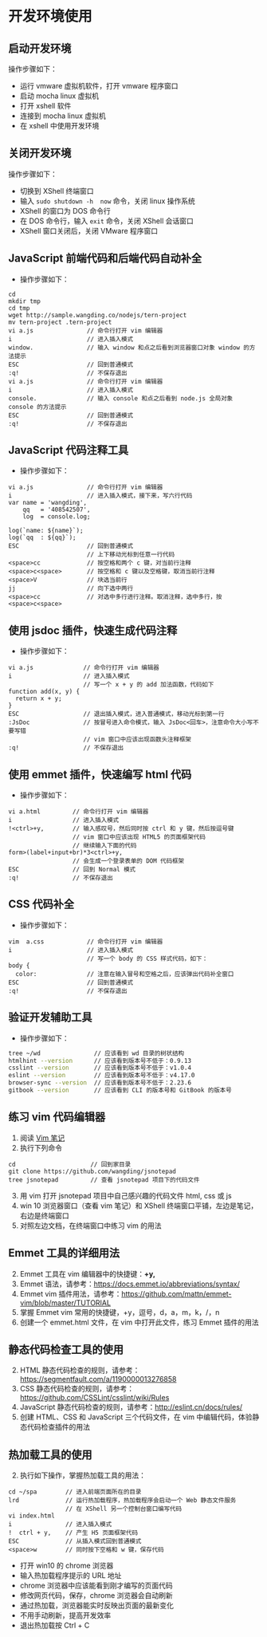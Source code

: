 # 开发环境使用

## 启动开发环境

操作步骤如下：
- 运行 vmware 虚拟机软件，打开 vmware 程序窗口
- 启动 mocha linux 虚拟机
- 打开 xshell 软件
- 连接到 mocha linux 虚拟机
- 在 xshell 中使用开发环境

## 关闭开发环境

操作步骤如下：
- 切换到 XShell 终端窗口
- 输入 `sudo shutdown -h  now` 命令，关闭 linux 操作系统
- XShell 的窗口为 DOS 命令行
- 在 DOS 命令行，输入 `exit` 命令，关闭 XShell 会话窗口
- XShell 窗口关闭后，关闭 VMware 程序窗口

## JavaScript 前端代码和后端代码自动补全

- 操作步骤如下：

```
cd
mkdir tmp
cd tmp
wget http://sample.wangding.co/nodejs/tern-project
mv tern-project .tern-project
vi a.js               // 命令行打开 vim 编辑器
i                     // 进入插入模式
window.               // 输入 window 和点之后看到浏览器窗口对象 window 的方法提示
ESC                   // 回到普通模式
:q!                   // 不保存退出
vi a.js               // 命令行打开 vim 编辑器
i                     // 进入插入模式
console.              // 输入 console 和点之后看到 node.js 全局对象 console 的方法提示
ESC                   // 回到普通模式
:q!                   // 不保存退出
```

## JavaScript 代码注释工具

- 操作步骤如下：

```
vi a.js               // 命令行打开 vim 编辑器
i                     // 进入插入模式，接下来，写六行代码
var name = 'wangding',
    qq   = '408542507',
    log  = console.log;

log(`name: ${name}`);
log(`qq  : ${qq}`);
ESC                   // 回到普通模式
                      // 上下移动光标到任意一行代码
<space>cc             // 按空格和两个 c 键，对当前行注释
<space>c<space>       // 按空格和 c 键以及空格键，取消当前行注释
<space>V              // 块选当前行
jj                    // 向下选中两行
<space>cc             // 对选中多行进行注释。取消注释，选中多行，按<space>c<space>
```

## 使用 jsdoc 插件，快速生成代码注释

- 操作步骤如下：

```
vi a.js              // 命令行打开 vim 编辑器
i                    // 进入插入模式
                     // 写一个 x + y 的 add 加法函数，代码如下
function add(x, y) {
  return x + y;
}
ESC                  // 退出插入模式，进入普通模式，移动光标到第一行
:JsDoc               // 按冒号进入命令模式，输入 JsDoc<回车>，注意命令大小写不要写错
                     // vim 窗口中应该出现函数头注释框架
:q!                  // 不保存退出
```

## 使用 emmet 插件，快速编写 html 代码

- 操作步骤如下：

```
vi a.html         // 命令行打开 vim 编辑器
i                 // 进入插入模式
!<ctrl>+y,        // 输入感叹号，然后同时按 ctrl 和 y 键，然后按逗号键
                  // vim 窗口中应该出现 HTML5 的页面框架代码
                  // 继续输入下面的代码
form>(label+input+br)*3<ctrl>+y,
                  // 会生成一个登录表单的 DOM 代码框架
ESC               // 回到 Normal 模式
:q!               // 不保存退出
```

## CSS 代码补全

- 操作步骤如下：

```
vim  a.css            // 命令行打开 vim 编辑器
i                     // 进入插入模式
                      // 写一个 body 的 CSS 样式代码，如下：
body {
  color:              // 注意在输入冒号和空格之后，应该弹出代码补全窗口
ESC                   // 回到普通模式
:q!                   // 不保存退出
```

## 验证开发辅助工具

- 操作步骤如下：

```bash
tree ~/wd               // 应该看到 wd 目录的树状结构
htmlhint --version      // 应该看到版本号不低于：0.9.13
csslint --version       // 应该看到版本号不低于：v1.0.4
eslint --version        // 应该看到版本号不低于：v4.17.0
browser-sync --version  // 应该看到版本号不低于：2.23.6
gitbook --version       // 应该看到 CLI 的版本号和 GitBook 的版本号
```

## 练习 vim 代码编辑器

1. 阅读 [Vim 笔记](http://note.wangding.co/office/vim.html)
2. 执行下列命令
```
cd                     // 回到家目录
git clone https://github.com/wangding/jsnotepad
tree jsnotepad         // 查看 jsnotepad 项目下的代码文件
```
3. 用 vim 打开 jsnotepad 项目中自己感兴趣的代码文件 html, css 或 js
4. win 10 浏览器窗口（查看 vim 笔记）和 XShell 终端窗口平铺，左边是笔记，右边是终端窗口
5. 对照左边文档，在终端窗口中练习 vim 的用法

## Emmet 工具的详细用法

2. Emmet 工具在 vim 编辑器中的快捷键：**<ctrl>+y,**
3. Emmet 语法，请参考：https://docs.emmet.io/abbreviations/syntax/
4. Emmet vim 插件用法，请参考：https://github.com/mattn/emmet-vim/blob/master/TUTORIAL
5. 掌握 Emmet vim 常用的快捷键，<ctrl>+y，逗号，d，a，m，k，/，n
6. 创建一个 emmet.html 文件，在 vim 中打开此文件，练习 Emmet 插件的用法

## 静态代码检查工具的使用

2. HTML 静态代码检查的规则，请参考：https://segmentfault.com/a/1190000013276858
3. CSS 静态代码检查的规则，请参考：https://github.com/CSSLint/csslint/wiki/Rules
4. JavaScript 静态代码检查的规则，请参考：http://eslint.cn/docs/rules/
5. 创建 HTML、CSS 和 JavaScript 三个代码文件，在 vim 中编辑代码，体验静态代码检查插件的用法

## 热加载工具的使用

2. 执行如下操作，掌握热加载工具的用法：

```
cd ~/spa        // 进入前端页面所在的目录
lrd             // 运行热加载程序，热加载程序会启动一个 Web 静态文件服务
                // 在 XShell 另一个控制台窗口编写代码
vi index.html
i               // 进入插入模式
!  ctrl + y,    // 产生 H5 页面框架代码
ESC             // 从插入模式回到普通模式
<space>w        // 同时按下空格和 w 键，保存代码
```

- 打开 win10 的 chrome 浏览器
- 输入热加载程序提示的 URL 地址
- chrome 浏览器中应该能看到刚才编写的页面代码
- 修改网页代码，保存，chrome 浏览器会自动刷新
- 通过热加载，浏览器能实时反映出页面的最新变化
- 不用手动刷新，提高开发效率
- 退出热加载按 Ctrl + C
